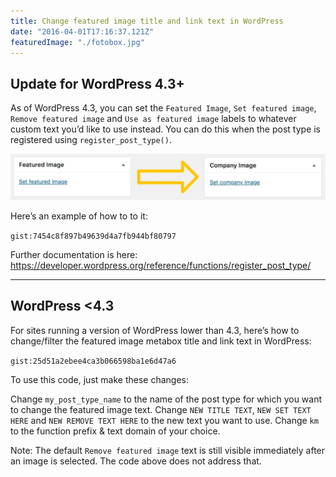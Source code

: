 ```yaml
---
title: Change featured image title and link text in WordPress
date: "2016-04-01T17:16:37.121Z"
featuredImage: "./fotobox.jpg"
---
```


## Update for WordPress 4.3+

As of WordPress 4.3, you can set the `Featured Image`, `Set featured image`,  `Remove featured image` and `Use as featured image` labels to whatever custom text you’d like to use instead. You can do this when the post type is registered using `register_post_type()`.

![Set featured image text](./set-featured-image-text.jpg)

Here’s an example of how to to it:

`gist:7454c8f897b49639d4a7fb944bf80797`

Further documentation is here:  
<https://developer.wordpress.org/reference/functions/register_post_type/>

---

## WordPress <4.3

For sites running a version of WordPress lower than 4.3, here’s how to change/filter the featured image metabox title and link text in WordPress:

`gist:25d51a2ebee4ca3b066598ba1e6d47a6`

To use this code, just make these changes:

Change `my_post_type_name` to the name of the post type for which you want to change the featured image text.
Change `NEW TITLE TEXT`, `NEW SET TEXT HERE` and `NEW REMOVE TEXT HERE` to the new text you want to use.
Change `km` to the function prefix & text domain of your choice.
 
Note: The default `Remove featured image` text is still visible immediately after an image is selected. The code above does not address that.